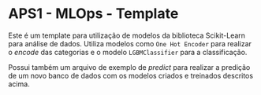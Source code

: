 # APS1 - MLOps - Template

Este é um template para utilização de modelos da biblioteca Scikit-Learn para análise de dados. Utiliza modelos como `One Hot Encoder` para realizar o *encode* das categorias e o modelo `LGBMClassifier` para a classificação.

Possui também um arquivo de exemplo de *predict* para realizar a predição de um novo banco de dados com os modelos criados e treinados descritos acima.